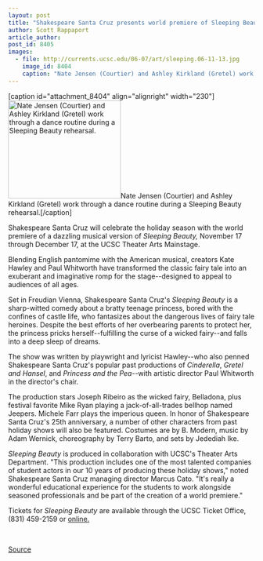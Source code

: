 ```yaml
---
layout: post
title: "Shakespeare Santa Cruz presents world premiere of Sleeping Beauty"
author: Scott Rappaport
article_author: 
post_id: 8405
images:
  - file: http://currents.ucsc.edu/06-07/art/sleeping.06-11-13.jpg
    image_id: 8404
    caption: "Nate Jensen (Courtier) and Ashley Kirkland (Gretel) work through a dance routine during a Sleeping Beauty rehearsal."
---
```


[caption id="attachment_8404" align="alignright" width="230"]<a href="http://dev-ucsc-news.pantheonsite.io/wp-content/uploads/2006/11/sleeping.06-11-13.jpg"><img class="size-full wp-image-8404" src="http://dev-ucsc-news.pantheonsite.io/wp-content/uploads/2006/11/sleeping.06-11-13.jpg" alt="Nate Jensen (Courtier) and Ashley Kirkland (Gretel) work through a dance routine during a Sleeping Beauty rehearsal." width="230" height="200" /></a>Nate Jensen (Courtier) and Ashley Kirkland (Gretel) work through a dance routine during a Sleeping Beauty rehearsal.[/caption]
<a name="content" id="content"></a>
<p>
  Shakespeare Santa Cruz will celebrate the holiday season with the world premiere of a dazzling musical version of <i>Sleeping Beauty,</i> November 17 through December 17, at the UCSC Theater Arts Mainstage.
</p>
<p>
  Blending English pantomime with the American musical, creators Kate Hawley and Paul Whitworth have transformed the classic fairy tale into an exuberant and imaginative romp for the stage--designed to appeal to audiences of all ages.
</p>
<p>
  Set in Freudian Vienna, Shakespeare Santa Cruz's <i>Sleeping Beauty</i> is a sharp-witted comedy about a bratty teenage princess, bored with the confines of castle life, who fantasizes about the dangerous lives of fairy tale heroines. Despite the best efforts of her overbearing parents to protect her, the princess pricks herself--fulfilling the curse of a wicked fairy--and falls into a deep sleep of dreams.
</p>
<p>
  The show was written by playwright and lyricist Hawley--who also penned Shakespeare Santa Cruz's popular past productions of <i>Cinderella</i>, <i>Gretel and Hansel</i>, and <i>Princess and the Pea--</i>with artistic director Paul Whitworth in the director's chair.
</p>
<p>
  The production stars Joseph Ribeiro as the wicked fairy, Belladona, plus festival favorite Mike Ryan playing a jack-of-all-trades bellhop named Jeepers. Michele Farr plays the imperious queen. In honor of Shakespeare Santa Cruz's 25th anniversary, a number of other characters from past holiday shows will also be featured. Costumes are by B. Modern, music by Adam Wernick, choreography by Terry Barto, and sets by Jedediah Ike.
</p>
<p>
  <i>Sleeping Beauty</i> is produced in collaboration with UCSC's Theater Arts Department. "This production includes one of the most talented companies of student actors in our 10 years of producing these holiday shows," noted Shakespeare Santa Cruz managing director Marcus Cato. "It's really a wonderful educational experience for the students to work alongside seasoned professionals and be part of the creation of a world premiere."
</p>
<p>
  Tickets for <i>Sleeping Beauty</i> are available through the UCSC Ticket Office, (831) 459-2159 or <a href="http://www.shakespearesantacruz.org">online.</a>
</p>
<p>
  <br>
</p>
<p><a href="http://www1.ucsc.edu/currents/06-07/11-13/shakespeare.asp" title="Permalink to shakespeare">Source</a></p>
